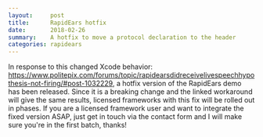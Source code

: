 ```yaml
---
layout:     post
title:      RapidEars hotfix
date:       2018-02-26
summary:    A hotfix to move a protocol declaration to the header
categories: rapidears
---
```

In response to this changed Xcode behavior: https://www.politepix.com/forums/topic/rapidearsdidreceivelivespeechhypothesis-not-firing/#post-1032229, a hotfix version of the RapidEars demo has been released. Since it is a breaking change and the linked workaround will give the same results, licensed frameworks with this fix will be rolled out in phases. If you are a licensed framework user and want to integrate the fixed version ASAP, just get in touch via the contact form and I will make sure you're in the first batch, thanks!
